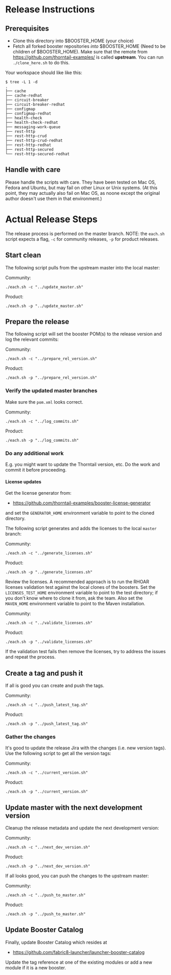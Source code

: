 # Release Instructions

## Prerequisites

- Clone this directory into $BOOSTER_HOME (your choice)
- Fetch all forked booster repositories _into_ $BOOSTER_HOME (Need to be children of $BOOSTER_HOME). Make sure that the remote from https://github.com/thorntail-examples/ is called **upstream**. You can run `./clone_here.sh` to do this.

Your workspace should like like this:

```
$ tree -L 1 -d
.
├── cache
├── cache-redhat
├── circuit-breaker
├── circuit-breaker-redhat
├── configmap
├── configmap-redhat
├── health-check
├── health-check-redhat
├── messaging-work-queue
├── rest-http
├── rest-http-crud
├── rest-http-crud-redhat
├── rest-http-redhat
├── rest-http-secured
└── rest-http-secured-redhat
```

## Handle with care

Please handle the scripts with care. They have been tested on Mac OS, Fedora and Ubuntu, but may fail on other Linux or Unix systems.
(At this point, they may actually also fail on Mac OS, as noone except the original author doesn't use them in that environment.)

# Actual Release Steps

The release process is performed on the master branch.
NOTE: the `each.sh` script expects a flag, `-c` for community releases, `-p` for product releases.

## Start clean

The following script pulls from the upstream master into the local master:

Community:
```
./each.sh -c "../update_master.sh"
```

Product:
```
./each.sh -p "../update_master.sh"
```

## Prepare the release

The following script will set the booster POM(s) to the release version and log the relevant commits:

Community:
```
./each.sh -c "../prepare_rel_version.sh"
```

Product:
```
./each.sh -p "../prepare_rel_version.sh"
```

### Verify the updated master branches

Make sure the `pom.xml` looks correct.

Community:
```
./each.sh -c "../log_commits.sh"
```

Product:
```
./each.sh -p "../log_commits.sh"
```

### Do any additional work

E.g. you might want to update the Thorntail version, etc. Do the work and commit it before proceeding.

#### License updates

Get the license generator from:

- https://github.com/thorntail-examples/booster-license-generator

and set the `GENERATOR_HOME` environment variable to point to the cloned directory.

The following script generates and adds the licenses to the local `master` branch:

Community:
```
./each.sh -c "../generate_licenses.sh"
```

Product:
```
./each.sh -p "../generate_licenses.sh"
```

Review the licenses. A recommended approach is to run the RHOAR licenses validation test against the local clones of the boosters.
Set the `LICENSES_TEST_HOME` environment variable to point to the test directory; if you don't know where to clone it from, ask the team.
Also set the `MAVEN_HOME` environment variable to point to the Maven installation.

Community:
```
./each.sh -c "../validate_licenses.sh"
```

Product:
```
./each.sh -p "../validate_licenses.sh"
```

If the validation test fails then remove the licenses, try to address the issues and repeat the process.

## Create a tag and push it

If all is good you can create and push the tags.

Community:
```
./each.sh -c "../push_latest_tag.sh"
```

Product:
```
./each.sh -p "../push_latest_tag.sh"
```

### Gather the changes

It's good to update the release Jira with the changes (i.e. new version tags).
Use the following script to get all the version tags:

Community:

```
./each.sh -c "../current_version.sh"
```

Product:

```
./each.sh -p "../current_version.sh"
```

## Update master with the next development version

Cleanup the release metadata and update the next development version:

Community:
```
./each.sh -c "../next_dev_version.sh"
```

Product:
```
./each.sh -p "../next_dev_version.sh"
```

If all looks good, you can push the changes to the upstream master:

Community:
```
./each.sh -c "../push_to_master.sh"
```

Product:
```
./each.sh -p "../push_to_master.sh"
```

## Update Booster Catalog

Finally, update Booster Catalog which resides at

- https://github.com/fabric8-launcher/launcher-booster-catalog

Update the tag reference at one of the existing modules or add a new module if it is a new booster.
